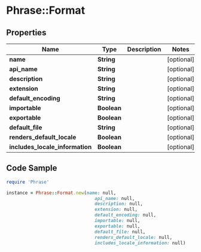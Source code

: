 # Phrase::Format

## Properties

Name | Type | Description | Notes
------------ | ------------- | ------------- | -------------
**name** | **String** |  | [optional] 
**api_name** | **String** |  | [optional] 
**description** | **String** |  | [optional] 
**extension** | **String** |  | [optional] 
**default_encoding** | **String** |  | [optional] 
**importable** | **Boolean** |  | [optional] 
**exportable** | **Boolean** |  | [optional] 
**default_file** | **String** |  | [optional] 
**renders_default_locale** | **Boolean** |  | [optional] 
**includes_locale_information** | **Boolean** |  | [optional] 

## Code Sample

```ruby
require 'Phrase'

instance = Phrase::Format.new(name: null,
                                 api_name: null,
                                 description: null,
                                 extension: null,
                                 default_encoding: null,
                                 importable: null,
                                 exportable: null,
                                 default_file: null,
                                 renders_default_locale: null,
                                 includes_locale_information: null)
```


